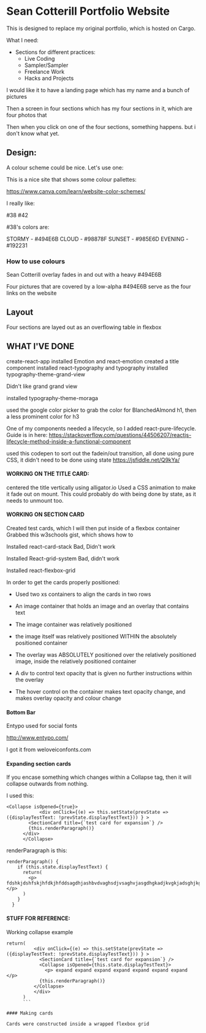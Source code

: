 # Sean Cotterill Portfolio Website

This is designed to replace my original portfolio, which is hosted on Cargo.

What I need:

- Sections for different practices:
  - Live Coding
  - Sampler/Sampler
  - Freelance Work
  - Hacks and Projects

I would like it to have a landing page which has my name and a bunch of pictures

Then a screen in four sections which has my four sections in it, which are four photos that

Then when you click on one of the four sections, something happens. but i don't know what yet.

## Design:

A colour scheme could be nice. Let's use one:

This is a nice site that shows some colour pallettes:

https://www.canva.com/learn/website-color-schemes/

I really like:

#38
#42

#38's colors are:

STORMY - #494E6B
CLOUD - #98878F
SUNSET - #985E6D
EVENING - #192231

### How to use colours

 Sean Cotterill overlay fades in and out with a heavy #494E6B

 Four pictures that are covered by a low-alpha #494E6B serve as the four links on the website

## Layout

Four sections are layed out as an overflowing table in flexbox

## WHAT I'VE DONE

create-react-app
installed Emotion and react-emotion
created a title component
installed react-typography and typography
installed typography-theme-grand-view

Didn't like grand grand view

installed typography-theme-moraga

used the google color picker to grab the color for BlanchedAlmond h1, then a less prominent color for h3

One of my components needed a lifecycle, so I added react-pure-lifecycle.
Guide is in here:
https://stackoverflow.com/questions/44506207/reactjs-lifecycle-method-inside-a-functional-component

used this codepen to sort out the fadein/out transition, all done using pure CSS, it didn't need to be done using state
https://jsfiddle.net/Q9kYa/

#### WORKING ON THE TITLE CARD:
centered the title vertically using alligator.io
Used a CSS animation to make it fade out on mount. This could probably do with being done by state, as it needs to unmount too.

#### WORKING ON SECTION CARD
Created test cards, which I will then put inside of a flexbox container
Grabbed this w3schools gist, which shows how to

Installed react-card-stack
Bad, Didn't work

Installed React-grid-system
Bad, didn't work

Installed react-flexbox-grid

In order to get the cards properly positioned:

- Used two xs containers to align the cards in two rows
- An image container that holds an image and an overlay that contains text
- The image container was relatively positioned
- the image itself was relatively positioned WITHIN the absolutely positioned container
- The overlay was ABSOLUTELY positioned over the relatively positioned image, inside the relatively positioned container
- A div to control text opacity that is given no further instructions within the overlay

- The hover control on the container makes text opacity change, and makes overlay opacity and colour change

#### Bottom Bar

Entypo used for social fonts

http://www.entypo.com/

I got it from weloveiconfonts.com

#### Expanding section cards

If you encase something which changes within a Collapse tag, then it will collapse outwards from nothing.

I used this:

```
<Collapse isOpened={true}>
            <div onClick={(e) => this.setState(prevState => ({displayTestText: !prevState.displayTestText})) } >
        <SectionCard title={`test card for expansion`} />
        {this.renderParagraph()}
      </div>
      </Collapse>
```

renderParagraph is this:

```
renderParagraph() {
    if (this.state.displayTestText) {
      return(
        <p> fdshkjdshfskjhfdkjhfddsagdhjashbvdvaghsdjvsaghvjasgdhgkadjkvgkjadsghjkgasjdkgdjkasgkjghdsjagjdgsajkgdashagdsgakskhjsfhkjdshfds </p>
      )
    }
  }
```


#### STUFF FOR REFERENCE:

Working collapse example
```
return(
          <div onClick={(e) => this.setState(prevState => ({displayTestText: !prevState.displayTestText})) } >
            <SectionCard title={`test card for expansion`} />
            <Collapse isOpened={this.state.displayTestText}>
              <p> expand expand expand expand expand expand expand </p>
            {this.renderParagraph()}
          </Collapse>
          </div>
      )
      ```

#### Making cards

Cards were constructed inside a wrapped flexbox grid
